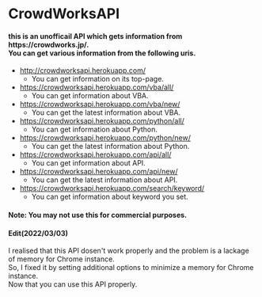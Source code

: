 # CrowdWorksAPI
<h4>
this is an unofficail API which gets information from https://crowdworks.jp/. <br>
You can get various information from the following uris. <br>
</h4>

* http://crowdworksapi.herokuapp.com/
  * You can get information on its top-page.
* https://crowdworksapi.herokuapp.com/vba/all/
  * You can get information about VBA.
* https://crowdworksapi.herokuapp.com/vba/new/
  * You can get the latest information about VBA.
* https://crowdworksapi.herokuapp.com/python/all/
  * You can get information about Python.
* https://crowdworksapi.herokuapp.com/python/new/
  * You can get the latest information about Python.
* https://crowdworksapi.herokuapp.com/api/all/
  * You can get information about API.
* https://crowdworksapi.herokuapp.com/api/new/
  * You can get the latest information about API.
* https://crowdworksapi.herokuapp.com/search/keyword/
  * You can get information about keyword you set.

<h4>Note: You may not use this for commercial purposes.</h4> 

<h4>Edit(2022/03/03)</h4>
I realised that this API dosen't work properly and the problem is a lackage of memory for Chrome instance.<br>
So, I fixed it by setting additional options to minimize a memory for Chrome instance.<br>
Now that you can use this API properly.

